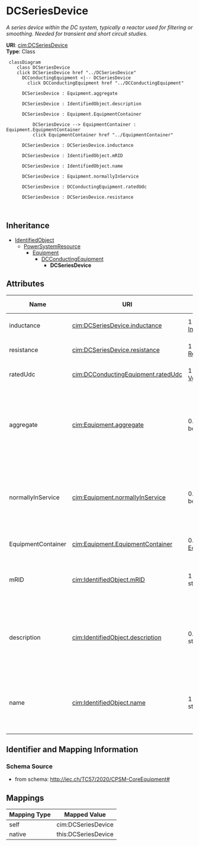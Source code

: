 # DCSeriesDevice


_A series device within the DC system, typically a reactor used for filtering or smoothing.  Needed for transient and short circuit studies._





**URI**: [cim:DCSeriesDevice](http://iec.ch/TC57/CIM100#DCSeriesDevice)<br />
**Type**: Class




```mermaid
 classDiagram
    class DCSeriesDevice
    click DCSeriesDevice href "../DCSeriesDevice"
      DCConductingEquipment <|-- DCSeriesDevice
        click DCConductingEquipment href "../DCConductingEquipment"
      
      DCSeriesDevice : Equipment.aggregate
        
      DCSeriesDevice : IdentifiedObject.description
        
      DCSeriesDevice : Equipment.EquipmentContainer
        
          DCSeriesDevice --> EquipmentContainer : Equipment.EquipmentContainer
          click EquipmentContainer href "../EquipmentContainer"
        
      DCSeriesDevice : DCSeriesDevice.inductance
        
      DCSeriesDevice : IdentifiedObject.mRID
        
      DCSeriesDevice : IdentifiedObject.name
        
      DCSeriesDevice : Equipment.normallyInService
        
      DCSeriesDevice : DCConductingEquipment.ratedUdc
        
      DCSeriesDevice : DCSeriesDevice.resistance
        
      
```





## Inheritance
* [IdentifiedObject](IdentifiedObject.md)
    * [PowerSystemResource](PowerSystemResource.md)
        * [Equipment](Equipment.md)
            * [DCConductingEquipment](DCConductingEquipment.md)
                * **DCSeriesDevice**



## Attributes


| Name | URI | Cardinality and Range | Description | Inheritance |
| ---  | --- | --- | --- | --- |
| inductance | [cim:DCSeriesDevice.inductance](http://iec.ch/TC57/CIM100#DCSeriesDevice.inductance) | 1 <br />  [Inductance](Inductance.md)  | Inductance of the device | direct |
| resistance | [cim:DCSeriesDevice.resistance](http://iec.ch/TC57/CIM100#DCSeriesDevice.resistance) | 1 <br />  [Resistance](Resistance.md)  | Resistance of the DC device | direct |
| ratedUdc | [cim:DCConductingEquipment.ratedUdc](http://iec.ch/TC57/CIM100#DCConductingEquipment.ratedUdc) | 1 <br />  [Voltage](Voltage.md)  | Rated DC device voltage | [DCConductingEquipment](DCConductingEquipment.md) |
| aggregate | [cim:Equipment.aggregate](http://iec.ch/TC57/CIM100#Equipment.aggregate) | 0..1 <br />  boolean  | The aggregate flag provides an alternative way of representing an aggregated ... | [Equipment](Equipment.md) |
| normallyInService | [cim:Equipment.normallyInService](http://iec.ch/TC57/CIM100#Equipment.normallyInService) | 0..1 <br />  boolean  | Specifies the availability of the equipment under normal operating conditions | [Equipment](Equipment.md) |
| EquipmentContainer | [cim:Equipment.EquipmentContainer](http://iec.ch/TC57/CIM100#Equipment.EquipmentContainer) | 0..1 <br />  [EquipmentContainer](EquipmentContainer.md)  | Container of this equipment | [Equipment](Equipment.md) |
| mRID | [cim:IdentifiedObject.mRID](http://iec.ch/TC57/CIM100#IdentifiedObject.mRID) | 1 <br />  string  | Master resource identifier issued by a model authority | [IdentifiedObject](IdentifiedObject.md) |
| description | [cim:IdentifiedObject.description](http://iec.ch/TC57/CIM100#IdentifiedObject.description) | 0..1 <br />  string  | The description is a free human readable text describing or naming the object | [IdentifiedObject](IdentifiedObject.md) |
| name | [cim:IdentifiedObject.name](http://iec.ch/TC57/CIM100#IdentifiedObject.name) | 1 <br />  string  | The name is any free human readable and possibly non unique text naming the o... | [IdentifiedObject](IdentifiedObject.md) |









## Identifier and Mapping Information







### Schema Source


* from schema: http://iec.ch/TC57/2020/CPSM-CoreEquipment#





## Mappings

| Mapping Type | Mapped Value |
| ---  | ---  |
| self | cim:DCSeriesDevice |
| native | this:DCSeriesDevice |




